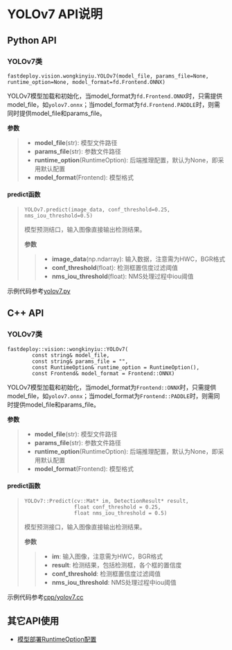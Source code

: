 # YOLOv7 API说明

## Python API

### YOLOv7类
```
fastdeploy.vision.wongkinyiu.YOLOv7(model_file, params_file=None, runtime_option=None, model_format=fd.Frontend.ONNX)
```
YOLOv7模型加载和初始化，当model_format为`fd.Frontend.ONNX`时，只需提供model_file，如`yolov7.onnx`；当model_format为`fd.Frontend.PADDLE`时，则需同时提供model_file和params_file。

**参数**

> * **model_file**(str): 模型文件路径
> * **params_file**(str): 参数文件路径
> * **runtime_option**(RuntimeOption): 后端推理配置，默认为None，即采用默认配置
> * **model_format**(Frontend): 模型格式

#### predict函数
> ```
> YOLOv7.predict(image_data, conf_threshold=0.25, nms_iou_threshold=0.5)
> ```
> 模型预测结口，输入图像直接输出检测结果。
>
> **参数**
>
> > * **image_data**(np.ndarray): 输入数据，注意需为HWC，BGR格式
> > * **conf_threshold**(float): 检测框置信度过滤阈值
> > * **nms_iou_threshold**(float): NMS处理过程中iou阈值

示例代码参考[yolov7.py](./yolov7.py)


## C++ API

### YOLOv7类
```
fastdeploy::vision::wongkinyiu::YOLOv7(
        const string& model_file,
        const string& params_file = "",
        const RuntimeOption& runtime_option = RuntimeOption(),
        const Frontend& model_format = Frontend::ONNX)
```
YOLOv7模型加载和初始化，当model_format为`Frontend::ONNX`时，只需提供model_file，如`yolov7.onnx`；当model_format为`Frontend::PADDLE`时，则需同时提供model_file和params_file。

**参数**

> * **model_file**(str): 模型文件路径
> * **params_file**(str): 参数文件路径
> * **runtime_option**(RuntimeOption): 后端推理配置，默认为None，即采用默认配置
> * **model_format**(Frontend): 模型格式

#### predict函数
> ```
> YOLOv7::Predict(cv::Mat* im, DetectionResult* result,
>                 float conf_threshold = 0.25,
>                 float nms_iou_threshold = 0.5)
> ```
> 模型预测接口，输入图像直接输出检测结果。
>
> **参数**
>
> > * **im**: 输入图像，注意需为HWC，BGR格式
> > * **result**: 检测结果，包括检测框，各个框的置信度
> > * **conf_threshold**: 检测框置信度过滤阈值
> > * **nms_iou_threshold**: NMS处理过程中iou阈值

示例代码参考[cpp/yolov7.cc](cpp/yolov7.cc)

## 其它API使用

- [模型部署RuntimeOption配置](../../../docs/api/runtime_option.md)
